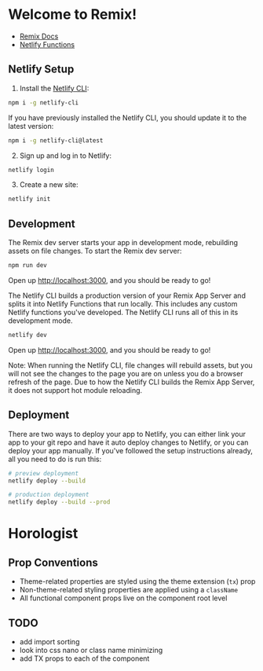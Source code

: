 # Welcome to Remix!

-   [Remix Docs](https://remix.run/docs)
-   [Netlify Functions](https://www.netlify.com/products/functions/)

## Netlify Setup

1. Install the [Netlify CLI](https://www.netlify.com/products/dev/):

```sh
npm i -g netlify-cli
```

If you have previously installed the Netlify CLI, you should update it to the latest version:

```sh
npm i -g netlify-cli@latest
```

2. Sign up and log in to Netlify:

```sh
netlify login
```

3. Create a new site:

```sh
netlify init
```

## Development

The Remix dev server starts your app in development mode, rebuilding assets on file changes. To
start the Remix dev server:

```sh
npm run dev
```

Open up [http://localhost:3000](http://localhost:3000), and you should be ready to go!

The Netlify CLI builds a production version of your Remix App Server and splits it into Netlify
Functions that run locally. This includes any custom Netlify functions you've developed. The Netlify
CLI runs all of this in its development mode.

```sh
netlify dev
```

Open up [http://localhost:3000](http://localhost:3000), and you should be ready to go!

Note: When running the Netlify CLI, file changes will rebuild assets, but you will not see the
changes to the page you are on unless you do a browser refresh of the page. Due to how the Netlify
CLI builds the Remix App Server, it does not support hot module reloading.

## Deployment

There are two ways to deploy your app to Netlify, you can either link your app to your git repo and
have it auto deploy changes to Netlify, or you can deploy your app manually. If you've followed the
setup instructions already, all you need to do is run this:

```sh
# preview deployment
netlify deploy --build

# production deployment
netlify deploy --build --prod
```

# Horologist

## Prop Conventions

-   Theme-related properties are styled using the theme extension (`tx`) prop
-   Non-theme-related styling properties are applied using a `className`
-   All functional component props live on the component root level

## TODO

-   add import sorting
-   look into css nano or class name minimizing
-   add TX props to each of the component
